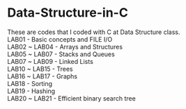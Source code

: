 # Data-Structure-in-C
These are codes that I coded with C at Data Structure class.\
LAB01 - Basic concepts and FILE I/O\
LAB02 ~ LAB04 - Arrays and Structures\
LAB05 ~ LAB07 - Stacks and Queues\
LAB07 ~ LAB09 - Linked Lists\
LAB10 ~ LAB15 - Trees\
LAB16 ~ LAB17 - Graphs\
LAB18 - Sorting\
LAB19 - Hashing\
LAB20 ~ LAB21 - Efficient binary search tree
